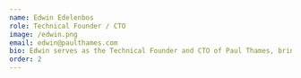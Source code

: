 ```yaml
---
name: Edwin Edelenbos
role: Technical Founder / CTO
image: /edwin.png
email: edwin@paulthames.com
bio: Edwin serves as the Technical Founder and CTO of Paul Thames, bringing deep technical expertise and leadership to drive innovation in superyacht technology solutions.
order: 2
---
```


